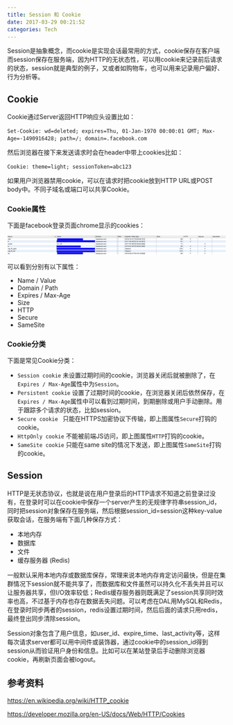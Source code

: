 ```yaml
---
title: Session 和 Cookie
date: 2017-03-29 00:21:52
categories: Tech
---
```


Session是抽象概念，而cookie是实现会话最常用的方式，cookie保存在客户端而session保存在服务端，因为HTTP的无状态性，可以用cookie来记录前后请求的状态，session就是典型的例子，又或者如购物车，也可以用来记录用户偏好、行为分析等。

<!-- more -->

## Cookie

Cookie通过Server返回HTTP响应头设置比如：

`Set-Cookie: wd=deleted; expires=Thu, 01-Jan-1970 00:00:01 GMT; Max-Age=-1490916428; path=/; domain=.facebook.com`

然后浏览器在接下来发送请求时会在header中带上cookies比如：

`Cookie: theme=light; sessionToken=abc123`

如果用户浏览器禁用cookie，可以在请求时把cookie放到HTTP URL或POST body中。不同子域名或端口可以共享Cookie。

### Cookie属性

下面是facebook登录页面chrome显示的cookies：

![facebook](/img/session_and_cookie/facebook.jpg)

可以看到分别有以下属性：

- Name / Value
- Domain / Path
- Expires / Max-Age
- Size
- HTTP
- Secure
- SameSite

### Cookie分类

下面是常见Cookie分类：

- `Session cookie` 未设置过期时间的cookie，浏览器关闭后就被删除了，在`Expires / Max-Age`属性中为`Session`。
- `Persistent cookie` 设置了过期时间的cookie，在浏览器关闭后依然保存，在`Expires / Max-Age`属性中可以看到过期时间，到期删除或用户手动删除。用于跟踪多个请求的状态，比如session。
- `Secure cookie ` 只能在HTTPS加密协议下传输，即上图属性`Secure`打钩的cookie。
- `HttpOnly cookie` 不能被前端JS访问，即上图属性`HTTP`打钩的cookie。
- `SameSite cookie` 只能在same site的情况下发送，即上图属性`SameSite`打钩的cookie。

## Session

HTTP是无状态协议，也就是说在用户登录后的HTTP请求不知道之前登录过没有，在登录时可以在cookie中保存一个server产生的无规律字符串session_id，同时把session对象保存在服务端，然后根据session_id=session这种key-value获取会话，在服务端有下面几种保存方式：

- 本地内存
- 数据库
- 文件
- 缓存服务器 (Redis)

一般默认采用本地内存或数据库保存，常理来说本地内存肯定访问最快，但是在集群情况下session就不能共享了，而数据库和文件虽然可以持久化不丢失并且可以让服务器共享，但I/O效率较低；Redis缓存服务器则既满足了session共享同时效率也高，不过基于内存也存在数据丢失问题。可以考虑在DAL用MySQL和Redis，在登录时同步两者的session，redis设置过期时间，然后后面的请求只用redis，最终登出同步清除session。

Session对象包含了用户信息，如user_id、expire_time、last_activity等，这样每次请求server都可以用中间件或装饰器，通过cookie中的session_id得到session从而验证用户身份和信息。比如可以在某站登录后手动删除浏览器cookie，再刷新页面会被logout。

## 参考资料

https://en.wikipedia.org/wiki/HTTP_cookie

https://developer.mozilla.org/en-US/docs/Web/HTTP/Cookies